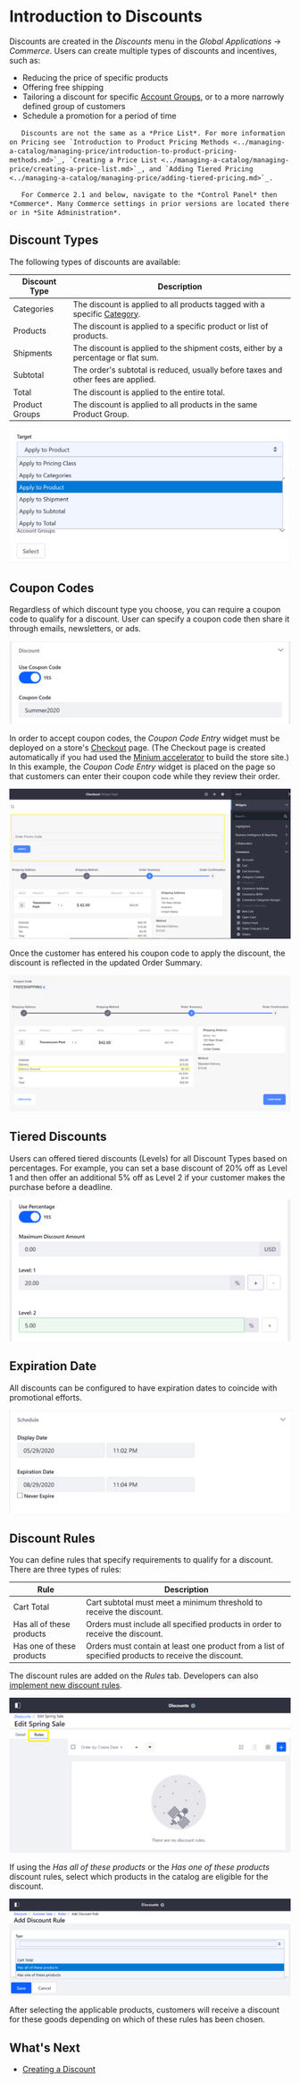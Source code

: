 # Introduction to Discounts

Discounts are created in the _Discounts_ menu in the _Global Applications_ &rarr; _Commerce_. Users can create multiple types of discounts and incentives, such as:

* Reducing the price of specific products
* Offering free shipping
* Tailoring a discount for specific [Account Groups](../account-management/creating-a-new-account-group.md), or to a more narrowly defined group of customers
* Schedule a promotion for a period of time

```tip::
   Discounts are not the same as a *Price List*. For more information on Pricing see `Introduction to Product Pricing Methods <../managing-a-catalog/managing-price/introduction-to-product-pricing-methods.md>`_, `Creating a Price List <../managing-a-catalog/managing-price/creating-a-price-list.md>`_, and `Adding Tiered Pricing <../managing-a-catalog/managing-price/adding-tiered-pricing.md>`_.
```

```note::
   For Commerce 2.1 and below, navigate to the *Control Panel* then *Commerce*. Many Commerce settings in prior versions are located there or in *Site Administration*.
```

## Discount Types

The following types of discounts are available:

| Discount Type | Description |
| --- | --- |
| Categories | The discount is applied to all products tagged with a specific [Category](../managing-a-catalog/creating-and-managing-products/products/organizing-your-catalog-with-product-categories.md). |
| Products | The discount is applied to a specific product or list of products.  |
| Shipments | The discount is applied to the shipment costs, either by a percentage or flat sum. |
| Subtotal | The order's subtotal is reduced, usually before taxes and other fees are applied. |
| Total | The discount is applied to the entire total. |
| Product Groups | The discount is applied to all products in the same Product Group. |

![Select a Discount Type.](./introduction-to-discounts/images/01.png)

## Coupon Codes

Regardless of which discount type you choose, you can require a coupon code to qualify for a discount. User can specify a coupon code then share it through emails, newsletters, or ads.

![Activate the Coupon Code feature and enter a coupon code for this discount type.](./introduction-to-discounts/images/02.png)

In order to accept coupon codes, the _Coupon Code Entry_ widget must be deployed on a store's [Checkout](../creating-store-content/commerce-storefront-pages/checkout.md) page. (The Checkout page is created automatically if you had used the [Minium accelerator](../starting-a-store/using-the-minium-accelerator-to-jump-start-your-b2b-store.md) to build the store site.) In this example, the _Coupon Code Entry_ widget is placed on the page so that customers can enter their coupon code while they review their order.

![Place the Coupon Code Entry widget on the Checkout page.](./introduction-to-discounts/images/07.png)

Once the customer has entered his coupon code to apply the discount, the discount is reflected in the updated Order Summary.

![Once applied, the discount is reflected in the order summary.](./introduction-to-discounts/images/08.png)

## Tiered Discounts

Users can offered tiered discounts (Levels) for all Discount Types based on percentages. For example, you can set a base discount of 20% off as Level 1 and then offer an additional 5% off as Level 2 if your customer makes the purchase before a deadline.

![Set different levels for a discount based on a percentage.](./introduction-to-discounts/images/06.png)

## Expiration Date

All discounts can be configured to have expiration dates to coincide with promotional efforts.

![Activate the Coupon Code feature and enter a coupon code for this discount type.](./introduction-to-discounts/images/03.png)

## Discount Rules

You can define rules that specify requirements to qualify for a discount. There are three types of rules:

| Rule | Description |
| --- | --- |
| Cart Total | Cart subtotal must meet a minimum threshold to receive the discount. |
| Has all of these products | Orders must include all specified products in order to receive the discount. |
| Has one of these products | Orders must contain at least one product from a list of specified products to receive the discount. |

The discount rules are added on the _Rules_ tab. Developers can also [implement new discount rules](../developer-guide/tutorials/adding-a-new-discount-rule-type.md).

![Add a discount rule.](./introduction-to-discounts/images/04.png)

If using the _Has all of these products_ or the _Has one of these products_ discount rules, select which products in the catalog are eligible for the discount.

![Discount rule types dropdown](./introduction-to-discounts/images/05.png)

After selecting the applicable products, customers will receive a discount for these goods depending on which of these rules has been chosen.

## What's Next

* [Creating a Discount](./creating-a-discount.md)
